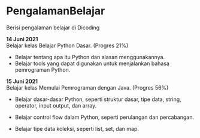 # PengalamanBelajar
Berisi pengalaman belajar di Dicoding

**14 Juni 2021**  
Belajar kelas Belajar Python Dasar. (Progres 21%)
  * Belajar tentang apa itu Python dan alasan menggunakannya.
  * Belajar tools yang dapat digunakan untuk menjalankan bahasa pemrograman Python.

**15 Juni 2021**  
Belajar kelas Memulai Pemrograman dengan Java. (Progres 56%)

  * Belajar dasar-dasar Python, seperti struktur dasar, tipe data, string, operator, input output, dan array.

  * Belajar control flow dalam Python, seperti perulangan dan percabangan.

  * Belajar tipe data koleksi, seperti list, set, dan map.
